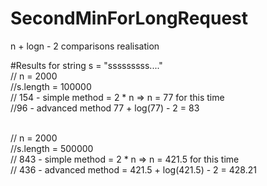 # SecondMinForLongRequest
n + logn - 2 comparisons realisation 

#Results for string s = "sssssssss...." \
// n = 2000\
//s.length = 100000\
// 154 - simple method = 2 * n => n = 77 for this time\
//96 - advanced method  77 + log(77) - 2 = 83

\
// n = 2000\
//s.length = 500000\
// 843 - simple method = 2 * n => n = 421.5 for this time\
// 436 - advanced method = 421.5 + log(421.5) - 2 = 428.21
